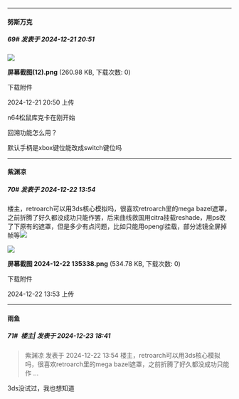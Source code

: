 ﻿
*****

####  努斯万克  
##### 69#       发表于 2024-12-21 20:51

<img src="https://img.saraba1st.com/forum/202412/21/205023lzeavmlnpelnibbv.png" referrerpolicy="no-referrer">

<strong>屏幕截图(12).png</strong> (260.98 KB, 下载次数: 0)

下载附件

2024-12-21 20:50 上传

n64松鼠库克卡在刚开始

回溯功能怎么用？

默认手柄是xbox键位能改成switch键位吗


*****

####  紫渊凉  
##### 70#       发表于 2024-12-22 13:54

楼主，retroarch可以用3ds核心模拟吗，很喜欢retroarch里的mega bazel遮罩，之前折腾了好久都没成功只能作罢，后来曲线救国用citra挂载reshade，用ps改了下原有的遮罩，但是多少有点问题，比如只能用opengl挂载，部分滤镜全屏掉帧等<img src="https://static.saraba1st.com/image/smiley/face2017/004.gif" referrerpolicy="no-referrer">

<img src="https://img.saraba1st.com/forum/202412/22/135350nddw5d95r0xt9kr6.png" referrerpolicy="no-referrer">

<strong>屏幕截图 2024-12-22 135338.png</strong> (534.78 KB, 下载次数: 0)

下载附件

2024-12-22 13:53 上传


*****

####  雨鱼  
##### 71#         楼主| 发表于 2024-12-23 18:41

<blockquote>紫渊凉 发表于 2024-12-22 13:54
楼主，retroarch可以用3ds核心模拟吗，很喜欢retroarch里的mega bazel遮罩，之前折腾了好久都没成功只能作 ...</blockquote>
3ds没试过，我也想知道

